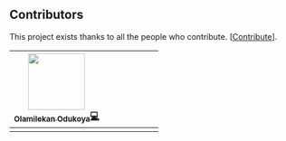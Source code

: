 ## Contributors

This project exists thanks to all the people who contribute. [[Contribute](CONTRIBUTING.md)].

|[<img src="https://github.com/olamilekan000.png" width="100px;"><br><sub><b>Olamilekan Odukoya</b></sub>](https://github.com/olamilekan000)[💻](https://github.com/olamilekan000/myBot/commits?author=olamilekan000 "Code")  | | | | | | |
| :---: | :---: | :---: | :---: | :---: | :---: | :---: |
| | |

